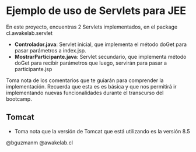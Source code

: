 # Ejemplo de uso de Servlets para JEE

En este proyecto, encuentras 2 Servlets implementados, en el package cl.awakelab.servlet

- **Controlador.java**: Servlet inicial, que implementa el método doGet para pasar parámetros a index.jsp.
- **MostrarParticipante.java**: Servlet secundario, que implementa método doGet para recibir parámetros que luego, servirán para pasar a participante.jsp

Toma nota de los comentarios que te guiarán para comprender la implementación. Recuerda que esta es es básica y que nos permitirá ir implementando nuevas funcionalidades durante el transcurso del bootcamp.

## Tomcat

- Toma nota que la versión de Tomcat que está utilizando es la versión 8.5

@bguzmanm
@awakelab.cl
